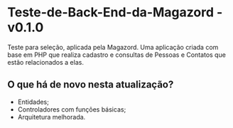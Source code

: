 # Teste-de-Back-End-da-Magazord - v0.1.0

Teste para seleção, aplicada pela Magazord.
Uma aplicação criada com base em PHP que realiza cadastro
e consultas de Pessoas e Contatos que estão relacionados a elas.

## O que há de novo nesta atualização?
- Entidades;
- Controladores com funções básicas;
- Arquitetura melhorada.
